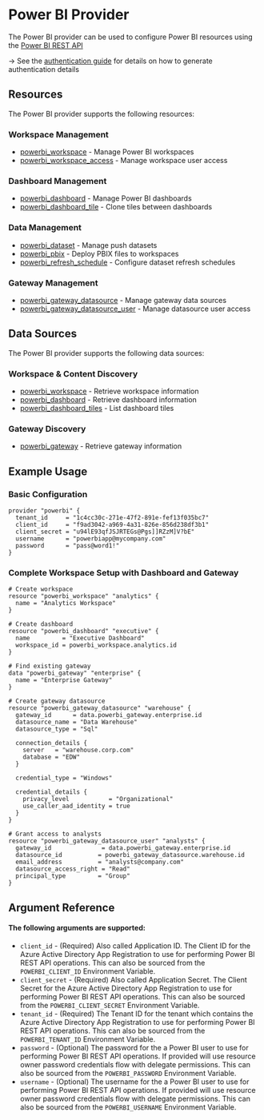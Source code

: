 # Power BI Provider
The Power BI provider can be used to configure Power BI resources using the [Power BI REST API](https://docs.microsoft.com/en-us/rest/api/power-bi/)

-> See the [authentication guide](guides/authentication.md) for details on how to generate authentication details

## Resources
The Power BI provider supports the following resources:

### Workspace Management
- [powerbi_workspace](resources/workspace.md) - Manage Power BI workspaces
- [powerbi_workspace_access](resources/workspace_access.md) - Manage workspace user access

### Dashboard Management
- [powerbi_dashboard](resources/dashboard.md) - Manage Power BI dashboards
- [powerbi_dashboard_tile](resources/dashboard_tile.md) - Clone tiles between dashboards

### Data Management
- [powerbi_dataset](resources/dataset.md) - Manage push datasets
- [powerbi_pbix](resources/pbix.md) - Deploy PBIX files to workspaces
- [powerbi_refresh_schedule](resources/refresh_schedule.md) - Configure dataset refresh schedules

### Gateway Management
- [powerbi_gateway_datasource](resources/gateway_datasource.md) - Manage gateway data sources
- [powerbi_gateway_datasource_user](resources/gateway_datasource_user.md) - Manage datasource user access

## Data Sources
The Power BI provider supports the following data sources:

### Workspace & Content Discovery
- [powerbi_workspace](data-sources/workspace.md) - Retrieve workspace information
- [powerbi_dashboard](data-sources/dashboard.md) - Retrieve dashboard information
- [powerbi_dashboard_tiles](data-sources/dashboard_tiles.md) - List dashboard tiles

### Gateway Discovery
- [powerbi_gateway](data-sources/gateway.md) - Retrieve gateway information

## Example Usage

### Basic Configuration
```hcl
provider "powerbi" {
  tenant_id     = "1c4cc30c-271e-47f2-891e-fef13f035bc7"
  client_id     = "f9ad3042-a969-4a31-826e-856d238df3b1"
  client_secret = "u94lE93qfJSJRTEGs@Pgs]]RZzM]V?bE"
  username      = "powerbiapp@mycompany.com"
  password      = "pass@word1!"
}
```

### Complete Workspace Setup with Dashboard and Gateway
```hcl
# Create workspace
resource "powerbi_workspace" "analytics" {
  name = "Analytics Workspace"
}

# Create dashboard
resource "powerbi_dashboard" "executive" {
  name         = "Executive Dashboard"
  workspace_id = powerbi_workspace.analytics.id
}

# Find existing gateway
data "powerbi_gateway" "enterprise" {
  name = "Enterprise Gateway"
}

# Create gateway datasource
resource "powerbi_gateway_datasource" "warehouse" {
  gateway_id      = data.powerbi_gateway.enterprise.id
  datasource_name = "Data Warehouse"
  datasource_type = "Sql"

  connection_details {
    server   = "warehouse.corp.com"
    database = "EDW"
  }

  credential_type = "Windows"
  
  credential_details {
    privacy_level           = "Organizational"
    use_caller_aad_identity = true
  }
}

# Grant access to analysts
resource "powerbi_gateway_datasource_user" "analysts" {
  gateway_id              = data.powerbi_gateway.enterprise.id
  datasource_id          = powerbi_gateway_datasource.warehouse.id
  email_address          = "analysts@company.com"
  datasource_access_right = "Read"
  principal_type         = "Group"
}
```

## Argument Reference
#### The following arguments are supported:
<!-- docgen:NonComputedParameters -->
* `client_id` - (Required) Also called Application ID. The Client ID for the Azure Active Directory App Registration to use for performing Power BI REST API operations. This can also be sourced from the `POWERBI_CLIENT_ID` Environment Variable.
* `client_secret` - (Required) Also called Application Secret. The Client Secret for the Azure Active Directory App Registration to use for performing Power BI REST API operations. This can also be sourced from the `POWERBI_CLIENT_SECRET` Environment Variable.
* `tenant_id` - (Required) The Tenant ID for the tenant which contains the Azure Active Directory App Registration to use for performing Power BI REST API operations. This can also be sourced from the `POWERBI_TENANT_ID` Environment Variable.
* `password` - (Optional) The password for the a Power BI user to use for performing Power BI REST API operations. If provided will use resource owner password credentials flow with delegate permissions. This can also be sourced from the `POWERBI_PASSWORD` Environment Variable.
* `username` - (Optional) The username for the a Power BI user to use for performing Power BI REST API operations. If provided will use resource owner password credentials flow with delegate permissions. This can also be sourced from the `POWERBI_USERNAME` Environment Variable.
<!-- /docgen -->
